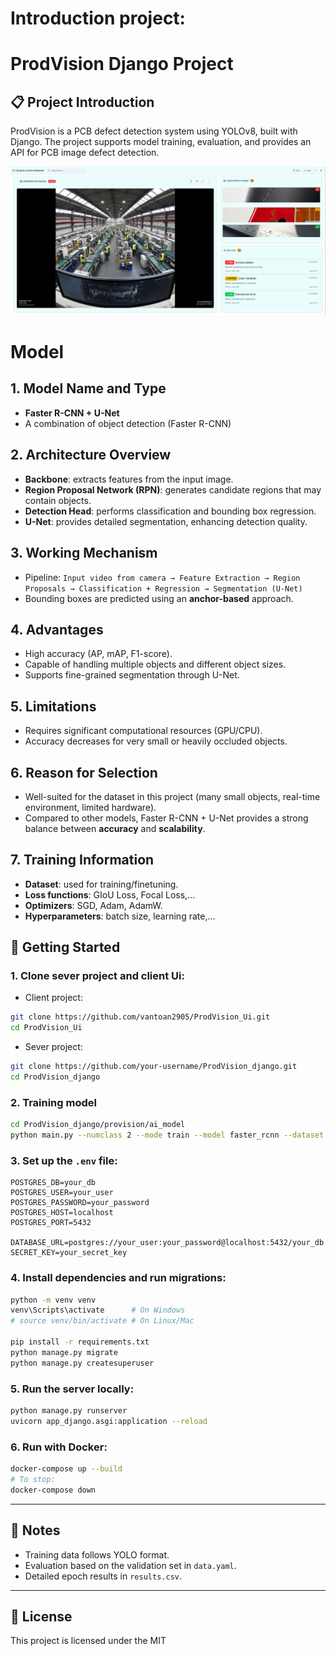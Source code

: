 # Introduction project:
# ProdVision Django Project
## 📋 Project Introduction

ProdVision is a PCB defect detection system using YOLOv8, built with Django. The project supports model training, evaluation, and provides an API for PCB image defect detection.

![image.png](/image.png)

# Model

## 1. Model Name and Type
- **Faster R-CNN + U-Net**  
- A combination of object detection (Faster R-CNN)   

## 2. Architecture Overview
- **Backbone**: extracts features from the input image.  
- **Region Proposal Network (RPN)**: generates candidate regions that may contain objects.  
- **Detection Head**: performs classification and bounding box regression.  
- **U-Net**: provides detailed segmentation, enhancing detection quality.  

## 3. Working Mechanism
- Pipeline: `Input video from camera → Feature Extraction → Region Proposals → Classification + Regression → Segmentation (U-Net)`  
- Bounding boxes are predicted using an **anchor-based** approach.  

## 4. Advantages
- High accuracy (AP, mAP, F1-score).  
- Capable of handling multiple objects and different object sizes.  
- Supports fine-grained segmentation through U-Net.  

## 5. Limitations
- Requires significant computational resources (GPU/CPU).  
- Accuracy decreases for very small or heavily occluded objects.  

## 6. Reason for Selection
- Well-suited for the dataset in this project (many small objects, real-time environment, limited hardware).  
- Compared to other models, Faster R-CNN + U-Net provides a strong balance between **accuracy** and **scalability**.  

## 7. Training Information
- **Dataset**: used for training/finetuning.  
- **Loss functions**: GIoU Loss, Focal Loss,…  
- **Optimizers**: SGD, Adam, AdamW.  
- **Hyperparameters**: batch size, learning rate,…  






## 🚀 Getting Started

### 1. Clone sever project and client Ui:
- Client project:
```bash
git clone https://github.com/vantoan2905/ProdVision_Ui.git
cd ProdVision_Ui

```
- Sever project:
```bash
git clone https://github.com/your-username/ProdVision_django.git
cd ProdVision_django
```
### 2. Training model
```bash
cd ProdVision_django/provision/ai_model
python main.py --numclass 2 --mode train --model faster_rcnn --dataset coco --device cuda


```

### 3. Set up the `.env` file:
```env
POSTGRES_DB=your_db
POSTGRES_USER=your_user
POSTGRES_PASSWORD=your_password
POSTGRES_HOST=localhost
POSTGRES_PORT=5432

DATABASE_URL=postgres://your_user:your_password@localhost:5432/your_db
SECRET_KEY=your_secret_key
```

### 4. Install dependencies and run migrations:
```bash
python -m venv venv
venv\Scripts\activate      # On Windows
# source venv/bin/activate # On Linux/Mac

pip install -r requirements.txt
python manage.py migrate
python manage.py createsuperuser
```

### 5. Run the server locally:
```bash
python manage.py runserver
uvicorn app_django.asgi:application --reload

```

### 6. Run with Docker:
```bash
docker-compose up --build
# To stop:
docker-compose down
```

---

## 📝 Notes

- Training data follows YOLO format.
- Evaluation based on the validation set in `data.yaml`.
- Detailed epoch results in `results.csv`.

---

## 📄 License

This project is licensed under the MIT


